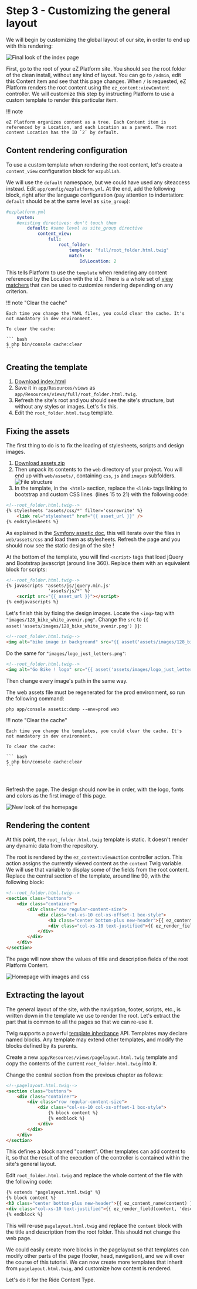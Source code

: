 # Step 3 - Customizing the general layout

We will begin by customizing the global layout of our site, in order to end up with this rendering:

![Final look of the index page](img/bike_tutorial_index_final.png)

First, go to the root of your eZ Platform site. You should see the root folder of the clean install, without any kind of layout. You can go to `/admin`, edit this Content item and see that this page changes. When `/` is requested, eZ Platform renders the root content using the `ez_content:viewContent` controller. We will customize this step by instructing Platform to use a custom template to render this particular item.

!!! note

    eZ Platform organizes content as a tree. Each Content item is referenced by a Location, and each Location as a parent. The root content Location has the ID `2` by default.

## Content rendering configuration

To use a custom template when rendering the root content, let's create a `content_view` configuration block for `ezpublish`.

We will use the `default` namespace, but we could have used any siteaccess instead. Edit `app/config/ezplatform.yml`. At the end, add the following block, right after the language configuration (pay attention to indentation: `default` should be at the same level as `site_group`):

``` yaml
#ezplatform.yml
    system:
    #existing directives: don't touch them    
        default: #same level as site_group directive
            content_view:
                full:
                    root_folder:
                        template: "full/root_folder.html.twig"
                        match:
                            Id\Location: 2
```

This tells Platform to use the `template` when rendering any content referenced by the Location with the id `2`. There is a whole set of [view matchers](../../guide/content_rendering.md#view-provider-configuration) that can be used to customize rendering depending on any criterion.

!!! note "Clear the cache"

    Each time you change the YAML files, you could clear the cache. It's not mandatory in dev environment.

    To clear the cache:

    ​``` bash
    $ php bin/console cache:clear
    ​```

## Creating the template

1. [Download index.html](https://raw.githubusercontent.com/bdunogier/platform-workshop/master/src/Workshop/TutorialBundle/Resources/public/index.html)
2. Save it in `app/Resources/views` as `app/Resources/views/full/root_folder.html.twig`.
3. Refresh the site's root and you should see the site's structure, but without any styles or images. Let's fix this.
4. Edit the `root_folder.html.twig` template.

## Fixing the assets

The first thing to do is to fix the loading of stylesheets, scripts and design images.

1. [Download assets.zip](https://github.com/ezsystems/ezsc2015-beginner-tutorial/raw/master/assets.zip)
2. Then unpack its contents to the `web` directory of your project. You will end up with `web/assets/`, containing `css`, `js` and `images` subfolders.
    ![File structure](img/bike_tutorial_listing_web_dir)
3. In the template, in the` <html>` section, replace the `<link>` tags linking to bootstrap and custom CSS lines  (lines 15 to 21) with the following code:

``` html
<!--root_folder.html.twig-->
{% stylesheets 'assets/css/*' filter='cssrewrite' %}
    <link rel="stylesheet" href="{{ asset_url }}" />
{% endstylesheets %}
```

As explained in the [Symfony assetic doc](http://symfony.com/doc/current/cookbook/assetic/asset_management.html#including-css-stylesheets), this will iterate over the files in `web/assets/css` and load them as stylesheets.
Refresh the page and you should now see the static design of the site !

At the bottom of the template, you will find `<script>` tags that load jQuery and Bootstrap javascript (around line 360). Replace them with an equivalent block for scripts:

``` html
<!--root_folder.html.twig-->
{% javascripts 'assets/js/jquery.min.js'
                'assets/js/*' %}
    <script src="{{ asset_url }}"></script>
{% endjavascripts %}
```

Let's finish this by fixing the design images. Locate the `<img>` tag with `"images/128_bike_white_avenir.png"`. Change the `src` to `{{ asset('assets/images/128_bike_white_avenir.png') }}`:

``` html
<!--root_folder.html.twig-->
<img alt="bike image in background" src="{{ asset('assets/images/128_bike_white_avenir.png') }}">
```

Do the same for `"images/logo_just_letters.png"`:

``` html
<!--root_folder.html.twig-->
<img alt="Go Bike ! logo" src="{{ asset('assets/images/logo_just_letters.png') }}" style="width:100%" />
```

Then change every image's path in the same way.

The web assets file must be regenerated for the prod environment, so run the following command:

```
php app/console assetic:dump --env=prod web
```

!!! note "Clear the cache"

    Each time you change the templates, you could clear the cache. It's not mandatory in dev environment.

    To clear the cache:

    ​``` bash
    $ php bin/console cache:clear
    ​```

 

Refresh the page. The design should now be in order, with the logo, fonts and colors as the first image of this page.

![New look of the homepage](img/bike_tutorial_new_homepage.png)

## Rendering the content

At this point, the `root_folder.html.twig` template is static. It doesn't render any dynamic data from the repository.

The root is rendered by the `ez_content:viewAction` controller action. This action assigns the currently viewed content as the `content` Twig variable. We will use that variable to display some of the fields from the root content. Replace the central section of the template, around line 90, with the following block:

``` html
<!--root_folder.html.twig-->
<section class="buttons">
    <div class="container">
        <div class="row regular-content-size">
            <div class="col-xs-10 col-xs-offset-1 box-style">
                <h3 class="center bottom-plus new-header">{{ ez_content_name(content) }}</h3>
                <div class="col-xs-10 text-justified">{{ ez_render_field(content, 'description') }}</div>
            </div>
        </div>
    </div>
</section>
```

The page will now show the values of title and description fields of the root Platform Content.

![Homepage with images and css](img/bike_tutorial_homepage_with_images.png "The root Platform Content is displayed.")

## Extracting the layout

The general layout of the site, with the navigation, footer, scripts, etc., is written down in the template we use to render the root. Let's extract the part that is common to all the pages so that we can re-use it.

Twig supports a powerful [template inheritance](http://twig.sensiolabs.org/doc/templates.html#template-inheritance) API. Templates may declare named blocks. Any template may extend other templates, and modify the blocks defined by its parents.

Create a new `app/Resources/views/pagelayout.html.twig` template and copy the contents of the current `root_folder.html.twig` into it.

Change the central section from the previous chapter as follows:

``` html
<!--pagelayout.html.twig-->
<section class="buttons">
    <div class="container">
        <div class="row regular-content-size">
            <div class="col-xs-10 col-xs-offset-1 box-style">
                {% block content %}
                {% endblock %}
            </div>
        </div>
    </div>
</section>
```

This defines a block named "content". Other templates can add content to it, so that the result of the execution of the controller is contained within the site's general layout.

Edit `root_folder.html.twig` and replace the whole content of the file with the following code:

``` html
{% extends "pagelayout.html.twig" %}
{% block content %}
<h3 class="center bottom-plus new-header">{{ ez_content_name(content) }}</h3>
<div class="col-xs-10 text-justified">{{ ez_render_field(content, 'description') }}</div>
{% endblock %}
```

This will re-use `pagelayout.html.twig` and replace the `content` block with the title and description from the root folder. This should not change the web page.

We could easily create more blocks in the pagelayout so that templates can modify other parts of the page (footer, head, navigation), and we will over the course of this tutorial. We can now create more templates that inherit from `pagelayout.html.twig`, and customize how content is rendered.

Let's do it for the Ride Content Type.

